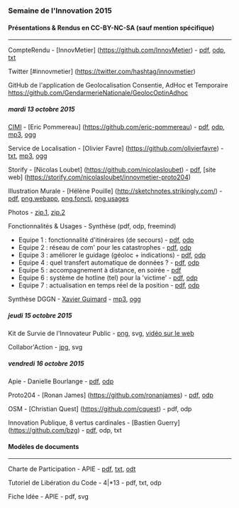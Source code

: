 
### Semaine de l'Innovation 2015

#### Présentations & Rendus en CC-BY-NC-SA (sauf mention spécifique)

---

CompteRendu - [InnovMetier] (https://github.com/InnovMetier) - [pdf](docs/CompteRendu.pdf), [odp](docs/CompteRendu.odp), [txt](docs/CompteRendu.md)

Twitter [#innovmetier] (https://twitter.com/hashtag/innovmetier)

GitHub de l'application de Geolocalisation Consentie, AdHoc et Temporaire
https://github.com/GendarmerieNationale/GeolocOptinAdhoc

##### mardi 13 octobre 2015

[CIMI](https://twitter.com/communaute_cimi) - [Eric Pommereau] (https://github.com/eric-pommereau) - [pdf](docs/CIMI.pdf), [odp](docs/CIMI.odp), [mp3](docs/cimi.mp3), [ogg](https://github.com/InnovMetierEtat/semaineIP2015documentation/blob/master/docs/CIMI.ogg)

Service de Localisation - [Olivier Favre] (https://github.com/olivierfavre) - [txt](docs/loc.MD), [mp3](docs/loc.mp3), [ogg](docs/Loc.ogg)

Storify - [Nicolas Loubet] (https://github.com/nicolasloubet) - [pdf](docs/Storify.pdf), [site web] (https://storify.com/nicolasloubet/innovmetier-proto204)

Illustration Murale - [Hélène Pouille] (http://sketchnotes.strikingly.com/) - [pdf](docs/illustrationmurale.pdf), [png.webapp](docs/Illus1.webapp.jpg), [png.foncti](docs/Illus2.fonctionnalites.jpg), [png.usages](docs/Illus3.usages.jpg)

Photos - [zip.1](docs/photos.zip), [zip.2](docs/photos2.zip)

Fonctionnalités & Usages - Synthèse (pdf, odp, freemind)

- Equipe 1 : fonctionnalité d'itinéraires (de secours) - [pdf](docs/1.pdf), [odp](docs/1.odp)
- Equipe 2 : réseau de com' pour les catastrophes - [pdf](docs/2.pdf), [odp](docs/2.odp)
- Equipe 3 : améliorer le guidage (géoloc + indications) - [pdf](docs/3.pdf), [odp](docs/3.odp)
- Equipe 4 : quel transfert automatique de données ? - [pdf](docs/4.pdf), [odp](docs/4.odp)
- Equipe 5 : accompagnement à distance, en soirée - [pdf](docs/5.pdf)
- Equipe 6 : système de hotline (tel) pour la 'victime' - [pdf](docs/6.pdf), [odp](docs/6.odp)
- Equipe 7 : actualisation en temps réel de la position - [pdf](docs/7.pdf), [odp](docs/7.odp)

Synthèse DGGN - [Xavier Guimard](https://github.com/guimard) - [mp3](docs/guimard.mp3), [ogg](docs/guimard.ogg)

##### jeudi 15 octobre 2015

Kit de Survie de l'Innovateur Public - [png](docs/KitdeSurvieDeLInnovateur.png), svg, [vidéo sur le web](http://www.acteurspublics.tv/play/38784/jean-christophe-frachet-conseil-general-de-l-essonne?options%5Bcurrent_component_instance%5D=video_list&options%5Bvideo_list%5D%5Bfilter_request%5D%5Bvideo_slug%5D=38784%2Fjean-christophe-frachet-conseil-general-de-l-essonne&options%5Bvideo_list%5D%5Bfilter_request%5D%5Bposition%5D=3&options%5Bvideo_list%5D%5Bfilter_request%5D%5Bpage%5D=1)

Collabor'Action - [jpg](docs/BarCamp-CollaborAction.jpg), svg

##### vendredi 16 octobre 2015

Apie - Danielle Bourlange - [pdf](docs/apie.pdf), [odp](docs/apie.odp)

Proto204 - [Ronan James] (https://github.com/ronanjames) - [pdf](docs/proto.pdf), [odp](docs/proto.odp)

OSM - [Christian Quest] (https://github.com/cquest) - pdf, odp

Innovation Publique, 8 vertus cardinales - [Bastien Guerry] (https://github.com/bzg) - [pdf](docs/InnovationLibre.pdf), odp, txt

#### Modèles de documents

---

Charte de Participation - APIE - [pdf](docs/charteparticipation.pdf), [txt](docs/charteparticipation.md), [odt](docs/charteparticipation.odt)

Tutoriel de Libération du Code - 4|*13 - pdf, txt, odp

Fiche Idée - APIE - pdf, svg

